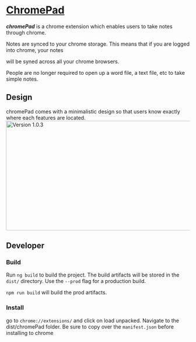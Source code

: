 # [ChromePad](https://chrome.google.com/webstore/detail/chromepad/dpofibmpjiejdbmpkflaedamfkglbdfl)

**_chromePad_** is a chrome extension which enables users to take notes through chrome.

Notes are synced to your chrome storage. This means that if you are logged into chrome, your notes

will be syned across all your chrome browsers.

People are no longer required to open up a word file, a text file, etc to take simple notes.

## Design

chromePad comes with a minimalistic design so that users know exactly where each features are located.
<img alt="Version 1.0.3" src="https://user-images.githubusercontent.com/16367621/40810225-348d9b26-64fb-11e8-844e-1ec88fca001e.png" height="300px" width="600px"/>

## Developer

### Build

Run `ng build` to build the project. The build artifacts will be stored in the `dist/` directory. Use the `--prod` flag for a production build.

`npm run build` will build the prod artifacts.

### Install

go to `chrome://extensions/` and click on load unpacked. Navigate to the dist/chromePad folder. Be sure to copy over the `manifest.json` before installing to chrome

